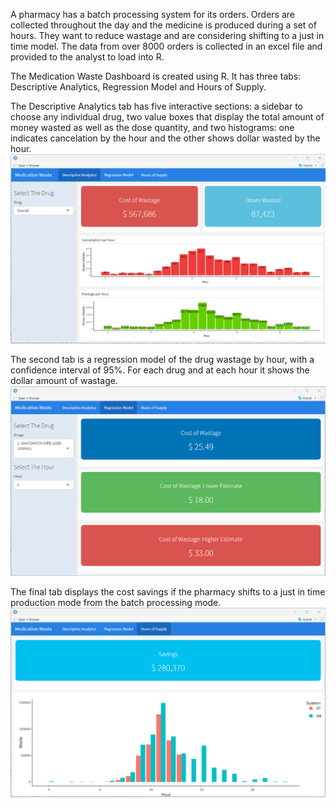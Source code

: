 A pharmacy has a batch processing system for its orders. Orders are collected throughout the day and the medicine is produced during a set of hours. They want to reduce wastage and are considering shifting to a just in time model. The data from over 8000 orders is collected in an excel file and provided to the analyst to load into R.

The Medication Waste Dashboard is created using R. It has three tabs: Descriptive Analytics, Regression Model and Hours of Supply. 

The Descriptive Analytics tab has five interactive sections: a sidebar to choose any individual drug, two value boxes that display the total amount of money wasted as well as the dose quantity, and two histograms: one indicates cancelation by the hour and the other shows dollar wasted by the hour. 
![MWR1](MWR1.png)

The second tab is a regression model of the drug wastage by hour, with a confidence interval of 95%. For each drug and at each hour it shows the dollar amount of wastage.
![MWR2](MWR2.png)

The final tab displays the cost savings if the pharmacy shifts to a just in time production mode from the batch processing mode.
![MWR3](MWR3.png)
